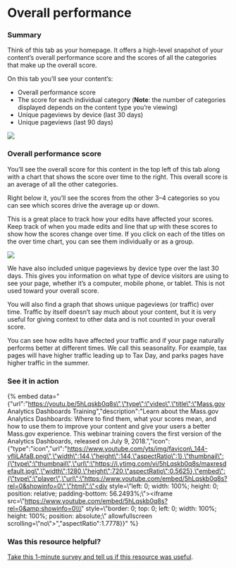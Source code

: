 # Overall performance

### Summary

Think of this tab as your homepage. It offers a high-level snapshot of your content’s overall performance score and the scores of all the categories that make up the overall score.

On this tab you’ll see your content’s:

* Overall performance score
* The score for each individual category \(**Note**: the number of categories displayed depends on the content type you’re viewing\)
* Unique pageviews by device \(last 30 days\)
* Unique pageviews \(last 90 days\)

![](https://cdn-images-1.medium.com/max/800/0*SF3bH_IsMpq-VZKl)

### **Overall performance score**

You’ll see the overall score for this content in the top left of this tab along with a chart that shows the score over time to the right. This overall score is an average of all the other categories.

Right below it, you’ll see the scores from the other 3–4 categories so you can see which scores drive the average up or down.

This is a great place to track how your edits have affected your scores. Keep track of when you made edits and line that up with these scores to show how the scores change over time. If you click on each of the titles on the over time chart, you can see them individually or as a group.

![](https://cdn-images-1.medium.com/max/800/0*saYyB78fDspwuUo_)

We have also included unique pageviews by device type over the last 30 days. This gives you information on what type of device visitors are using to see your page, whether it’s a computer, mobile phone, or tablet. This is not used toward your overall score.

You will also find a graph that shows unique pageviews \(or traffic\) over time. Traffic by itself doesn’t say much about your content, but it is very useful for giving context to other data and is not counted in your overall score.

You can see how edits have affected your traffic and if your page naturally performs better at different times. We call this seasonality. For example, tax pages will have higher traffic leading up to Tax Day, and parks pages have higher traffic in the summer.

### See it in action

{% embed data="{\"url\":\"https://youtu.be/5hLqskb0q8s\",\"type\":\"video\",\"title\":\"Mass.gov Analytics Dashboards Training\",\"description\":\"Learn about the Mass.gov Analytics Dashboards: Where to find them, what your scores mean, and how to use them to improve your content and give your users a better Mass.gov experience. This webinar training covers the first version of the Analytics Dashboards, released on July 9, 2018.\",\"icon\":{\"type\":\"icon\",\"url\":\"https://www.youtube.com/yts/img/favicon\_144-vfliLAfaB.png\",\"width\":144,\"height\":144,\"aspectRatio\":1},\"thumbnail\":{\"type\":\"thumbnail\",\"url\":\"https://i.ytimg.com/vi/5hLqskb0q8s/maxresdefault.jpg\",\"width\":1280,\"height\":720,\"aspectRatio\":0.5625},\"embed\":{\"type\":\"player\",\"url\":\"https://www.youtube.com/embed/5hLqskb0q8s?rel=0&showinfo=0\",\"html\":\"<div style=\\\"left: 0; width: 100%; height: 0; position: relative; padding-bottom: 56.2493%;\\\"><iframe src=\\\"https://www.youtube.com/embed/5hLqskb0q8s?rel=0&amp;showinfo=0\\\" style=\\\"border: 0; top: 0; left: 0; width: 100%; height: 100%; position: absolute;\\\" allowfullscreen scrolling=\\\"no\\\"></iframe></div>\",\"aspectRatio\":1.7778}}" %}

### Was this resource helpful?

[Take this 1-minute survey and tell us if this resource was useful](https://massgov.formstack.com/forms/resource_library_feedback?Article=OverallPerformance).

